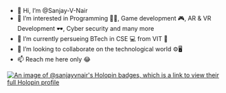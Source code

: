 - 👋 Hi, I’m @Sanjay-V-Nair
- 👀 I’m interested in Programming 👨‍💻, Game development 🎮, AR & VR Development 🕶️, Cyber security and many more
- 🌱 I’m currently persueing BTech in CSE 💻 from VIT 🏫
- 💞️ I’m looking to collaborate on the technological world ⚙️🖥️
- 📫 Reach me here only 😂

<!---
Sanjay-V-Nair/Sanjay-V-Nair is a ✨ special ✨ repository because its `README.md` (this file) appears on your GitHub profile.
You can click the Preview link to take a look at your changes.
--->
[![An image of @sanjayvnair's Holopin badges, which is a link to view their full Holopin profile](https://holopin.me/sanjayvnair)](https://holopin.io/@sanjayvnair)
